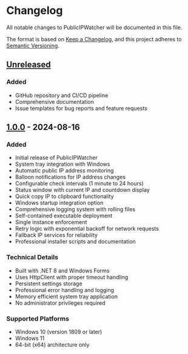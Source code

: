 # Changelog

All notable changes to PublicIPWatcher will be documented in this file.

The format is based on [Keep a Changelog](https://keepachangelog.com/en/1.0.0/),
and this project adheres to [Semantic Versioning](https://semver.org/spec/v2.0.0.html).

## [Unreleased]

### Added
- GitHub repository and CI/CD pipeline
- Comprehensive documentation
- Issue templates for bug reports and feature requests

## [1.0.0] - 2024-08-16

### Added
- Initial release of PublicIPWatcher
- System tray integration with Windows
- Automatic public IP address monitoring
- Balloon notifications for IP address changes
- Configurable check intervals (1 minute to 24 hours)
- Status window with current IP and countdown display
- Quick copy IP to clipboard functionality
- Windows startup integration option
- Comprehensive logging system with rolling files
- Self-contained executable deployment
- Single instance enforcement
- Retry logic with exponential backoff for network requests
- Fallback IP services for reliability
- Professional installer scripts and documentation

### Technical Details
- Built with .NET 8 and Windows Forms
- Uses HttpClient with proper timeout handling
- Persistent settings storage
- Professional error handling and logging
- Memory efficient system tray application
- No administrator privileges required

### Supported Platforms
- Windows 10 (version 1809 or later)
- Windows 11
- 64-bit (x64) architecture only

[Unreleased]: https://github.com/iainlennox/PublicIPWatcher/compare/v1.0.0...HEAD
[1.0.0]: https://github.com/iainlennox/PublicIPWatcher/releases/tag/v1.0.0
